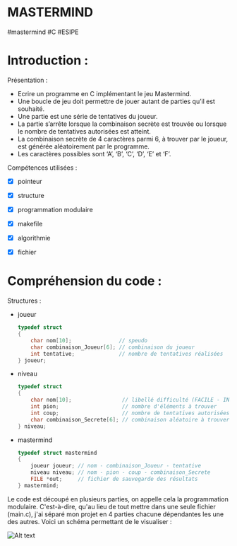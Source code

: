 # MASTERMIND
#mastermind 
#C 
#ESIPE


<h1> Introduction : </h1>

Présentation :
 - Ecrire un programme en C implémentant le jeu Mastermind. 
 - Une boucle de jeu doit permettre de jouer autant de parties qu’il est souhaité. 
 - Une partie est une série de tentatives du joueur. 
 - La partie s’arrête lorsque la combinaison secrète est trouvée ou lorsque le nombre  de tentatives autorisées est atteint. 
 - La combinaison secrète de 4 caractères parmi 6, à trouver par le joueur, est générée aléatoirement par le programme. 
 - Les caractères possibles sont ‘A’, ‘B’, ‘C’, ‘D’, ‘E’ et ‘F’. 

Compétences utilisées :
 - [x] pointeur
 - [x] structure
 - [x] programmation modulaire
 - [x] makefile
 - [x] algorithmie
 - [x] fichier



<h1> Compréhension du code : </h1>
 
 Structures : 
 
  - joueur
     ```c
     typedef struct
     {
         char nom[10];               // speudo
         char combinaison_Joueur[6]; // combinaison du joueur
         int tentative;              // nombre de tentatives réalisées
     } joueur;
     ```
     
  - niveau
     ```c
     typedef struct
     {
         char nom[10];                // libellé difficulté (FACILE - INTERMEDIAIRE - DIFFICILE)
         int pion;                    // nombre d'éléments à trouver
         int coup;                    // nombre de tentatives autorisées
         char combinaison_Secrete[6]; // combinaison aléatoire à trouver
     } niveau;
     ```
     
  - mastermind
     ```c
     typedef struct mastermind
     {
         joueur joueur; // nom - combinaison_Joueur - tentative
         niveau niveau; // nom - pion - coup - combinaison_Secrete
         FILE *out;     // fichier de sauvegarde des résultats
     } mastermind;
     ```
  

Le code est découpé en plusieurs parties, on appelle cela la programmation modulaire. C'est-à-dire, qu'au lieu de tout mettre dans une seule fichier (main.c), j'ai séparé mon projet en 4 parties chacune dépendantes les une des autres. Voici un schéma permettant de le visualiser :

     
![Alt text](C:\Users\henri\Pictures\LOL?raw=true "Optional Title")

